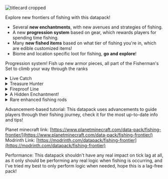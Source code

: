 ![titlecard cropped](https://cdn.modrinth.com/data/cached_images/6642b71c36133b5e13ff86ce5ff056bf7ff1437c.jpeg)


Explore new frontiers of fishing with this datapack! 
- Several **new enchantments**, with new avenues and strategies of fishing. 
- A new **progression system** based on gear, which rewards players for spending time fishing.
- Many **new fished items** based on what tier of fishing you're in, which are edible customized items!
- Biome and location specific loot for fishing, **go and explore**!

Progression system!
Fish up new armor pieces, all part of the Fisherman's Set to climb your way through the ranks 

<details>
<summary>Live Catch</summary>

>Catch live creatures loaded with goodies using this new enchantment. Some are useful in more ways than just slaying them... 

</details>

<details>
<summary>Treasure Hunter</summary>

>Use this enchantment to not only fish up loot crates, but encourages fishers to explore and find rare structures to be able to fish up loot crates that let you collect armor trims!

</details>

<details>
<summary>Fireproof Line</summary>

>This enchantment unlocks the ability to fish in lava, and combines with the other enchantments for an entire new dimension of fishing! The overworld has some lava loot, but the nether is the main place for lava fishing!

</details>

<details>
<summary>A Hidden Enchantment!</summary>

>Rumors tell of an enchantment only the most dedicated fisherman are able to fish up, will you find it?

</details>

<details>
<summary>Rare enhanced fishing rods</summary>

>You may encounter fishing rods with enhanced Lure enchantments on them, letting you fish faster than before, the maximum that can come up is Lure 5, but be careful when combining it with other rods! If the other rod has lure, the level will be clamped to 3 in the resulting rod!
  
</details>

Advancement-based tutorial:
This datapack uses advancements to guide players through their fishing journey, check it for the most up-to-date info and tips!

Planet minecraft link: [https://www.planetminecraft.com/data-pack/fishing-frontier/](https://www.planetminecraft.com/data-pack/fishing-frontier/)
Modrinth Link: [https://modrinth.com/datapack/fishing-frontier](https://modrinth.com/datapack/fishing-frontier)

Performance: This datapack shouldn't have any real impact on tick lag at all, as it only should be performing any real logic when fishing is occurring, and I've tried my best to only perform logic when needed, hope this is a lag-free pack!
